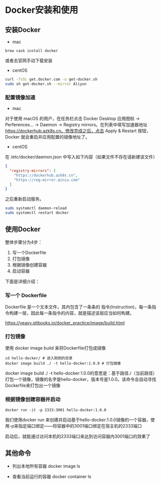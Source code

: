 # Docker安装和使用

## 安装Docker

- mac

```
brew cask install docker
```

或者去官网手动下载安装

- centOS

```sh
curl -fsSL get.docker.com -o get-docker.sh
sudo sh get-docker.sh --mirror Aliyun
```

### 配置镜像加速

- mac

对于使用 macOS 的用户，在任务栏点击 Docker Desktop 应用图标 -> Perferences... -> Daemon -> Registry mirrors。在列表中填写加速器地址 https://dockerhub.azk8s.cn。修改完成之后，点击 Apply & Restart 按钮，Docker 就会重启并应用配置的镜像地址了。

- centOS

在 /etc/docker/daemon.json 中写入如下内容（如果文件不存在请新建该文件）

```json
{
  "registry-mirrors": [
    "https://dockerhub.azk8s.cn",
    "https://reg-mirror.qiniu.com"
  ]
}
```

之后重新启动服务。

```sh
sudo systemctl daemon-reload
sudo systemctl restart docker
```

## 使用Docker

整体步骤分为4步：

1. 写一个Dockerfile
2. 打包镜像
3. 根据镜像创建容器
4. 启动容器

下面是详细介绍：

### 写一个 Dockerfile

Dockerfile 是一个文本文件，其内包含了一条条的 指令(Instruction)，每一条指令构建一层，因此每一条指令的内容，就是描述该层应当如何构建。

https://yeasy.gitbooks.io/docker_practice/image/build.html

### 打包镜像

使用 docker image build 来将Dockerfile打包成镜像

```
cd hello-docker/ # 进入刚刚的目录
docker image build ./ -t hello-docker:1.0.0 # 打包镜像
```

docker image build ./ -t hello-docker:1.0.0的意思是：基于路径./（当前路径）打包一个镜像，镜像的名字是hello-docker，版本号是1.0.0。该命令会自动寻找Dockerfile来打包出一个镜像

### 根据镜像创建容器并启动

```
docker run -it -p 2333:3001 hello-docker:1.0.0
```

我们使用docker run 来创建并启动基于hello-docker:1.0.0镜像的一个容器，使用-p来指定端口绑定——将容器中的3001端口绑定在宿主机的2333端口

启动后，就能通过访问本机的2333端口来达到访问容器内3001端口的效果了

## 其他命令

- 列出本地所有容器
docker image ls

- 查看当前运行的容器
docker container ls
